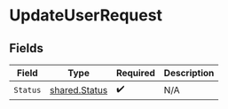 # UpdateUserRequest


## Fields

| Field                                                 | Type                                                  | Required                                              | Description                                           |
| ----------------------------------------------------- | ----------------------------------------------------- | ----------------------------------------------------- | ----------------------------------------------------- |
| `Status`                                              | [shared.Status](../../../pkg/models/shared/status.md) | :heavy_check_mark:                                    | N/A                                                   |